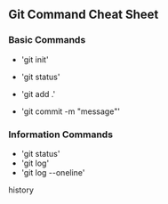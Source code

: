 ## Git Command Cheat Sheet


### Basic Commands

* 'git init'
* 'git status'

* 'git add .'
* 'git commit -m "message"'

### Information Commands
* 'git status'
* 'git log'
* 'git log --oneline'

history
